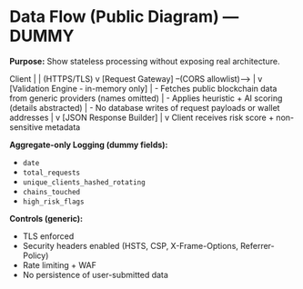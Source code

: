 # Data Flow (Public Diagram) — DUMMY

**Purpose:** Show stateless processing without exposing real architecture.

Client
|
|  (HTTPS/TLS)
v
[Request Gateway] –(CORS allowlist)–>
|
v
[Validation Engine - in-memory only]
|  - Fetches public blockchain data from generic providers (names omitted)
|  - Applies heuristic + AI scoring (details abstracted)
|  - No database writes of request payloads or wallet addresses
|
v
[JSON Response Builder]
|
v
Client receives risk score + non-sensitive metadata

**Aggregate-only Logging (dummy fields):**
- `date`
- `total_requests`
- `unique_clients_hashed_rotating`
- `chains_touched`
- `high_risk_flags`

**Controls (generic):**
- TLS enforced
- Security headers enabled (HSTS, CSP, X-Frame-Options, Referrer-Policy)
- Rate limiting + WAF
- No persistence of user-submitted data
